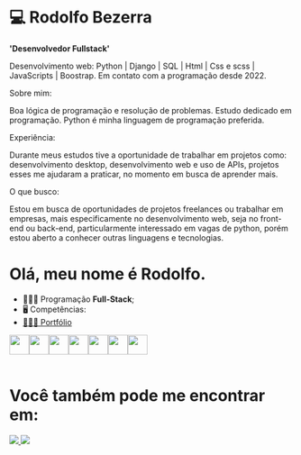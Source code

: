 # 💻  Rodolfo Bezerra #

**'Desenvolvedor Fullstack'**

Desenvolvimento web: Python | Django | SQL | Html | Css e scss | JavaScripts | Boostrap.
Em contato com a programação desde 2022.

Sobre mim:

Boa lógica de programação e resolução de problemas.
️Estudo dedicado em programação.
️Python é minha linguagem de programação preferida.

Experiência:

Durante meus estudos tive a oportunidade de trabalhar em projetos como: desenvolvimento desktop, desenvolvimento web e uso de APIs, projetos esses me ajudaram a praticar, no momento em busca de aprender mais.

O que busco:

Estou em busca de oportunidades de projetos freelances ou trabalhar em empresas, mais especificamente no desenvolvimento web, seja no front-end ou back-end, particularmente interessado em vagas de python, porém estou aberto a conhecer outras linguagens e tecnologias.





<h1>Olá, meu nome é Rodolfo.</h1>

- 👨🏻‍💻 Programação **Full-Stack**;<br>
- 🖥️ Competências:<br>
- <a href="https://rodolfo-desenvolve.github.io/portfolio_freela/"> 👨🏻‍💻 Portfólio</a>

<div style='display: flex;'>
  <img width='35px' src="https://cdn.jsdelivr.net/gh/devicons/devicon/icons/python/python-original.svg" />

  <img width='35px' src="https://cdn.jsdelivr.net/gh/devicons/devicon/icons/django/django-plain.svg" />
  
  <img width='35px' src="https://cdn.jsdelivr.net/gh/devicons/devicon/icons/html5/html5-original.svg" />

  <img width='35px' src="https://cdn.jsdelivr.net/gh/devicons/devicon/icons/css3/css3-original.svg" />

  <img width='35px' src="https://cdn.jsdelivr.net/gh/devicons/devicon/icons/javascript/javascript-original.svg" />

  <img width='35px' src="https://cdn.jsdelivr.net/gh/devicons/devicon/icons/mysql/mysql-original.svg" />

  <img width='35px' src='https://cdn.jsdelivr.net/gh/devicons/devicon/icons/git/git-original.svg'>
</div><br>

<h1>Você também pode me encontrar em:</h1>

  <a href="https://www.linkedin.com/in/rodolfo-bezerra-ab071a277/">
  <img src="https://img.shields.io/badge/LinkedIn-0077B5?style=for-the-badge&logo=linkedin&logoColor=white" />
  </a>
  
  <a href="https://github.com/Rodolfo-desenvolve">
  <img src="https://img.shields.io/badge/github-000000?style=for-the-badge&logo=github&logoColor=white" />
  </a><br>
